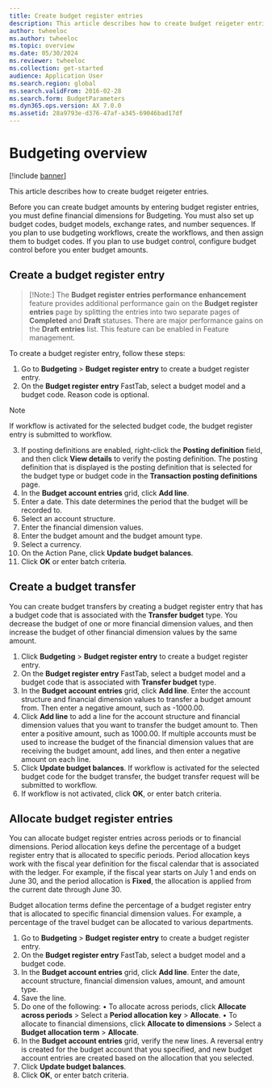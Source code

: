 ```yaml
---
title: Create budget register entries
description: This article describes how to create budget reigeter entries.
author: twheeloc
ms.author: twheeloc
ms.topic: overview
ms.date: 05/30/2024
ms.reviewer: twheeloc
ms.collection: get-started
audience: Application User
ms.search.region: global
ms.search.validFrom: 2016-02-28
ms.search.form: BudgetParameters
ms.dyn365.ops.version: AX 7.0.0
ms.assetid: 28a9793e-d376-47af-a345-69046bad17df
---
```


# Budgeting overview

[!include [banner](../includes/banner.md)]

This article describes how to create budget reigeter entries.

Before you can create budget amounts by entering budget register entries, you must define financial dimensions for Budgeting. You must also set up budget codes, budget models, exchange rates, and number sequences.
If you plan to use budgeting workflows, create the workflows, and then assign them to budget codes. If you plan to use budget control, configure budget control before you enter budget amounts.

## Create a budget register entry

>[!Note:]
> The **Budget register entries performance enhancement** feature provides additional performance gain on the **Budget register entries** page by splitting the entries into two separate pages of **Completed**
> and **Draft** statuses. There are major performance gains on the **Draft entries** list. This feature can be enabled in Feature management.

 
To create a budget register entry, follow these steps:
1. Go to **Budgeting** > **Budget register entry** to create a budget register entry.
2. On the **Budget register entry** FastTab, select a budget model and a budget code. Reason code is optional. 

>[!Note]
>If workflow is activated for the selected budget code, the budget register entry is submitted to workflow.

3.	If posting definitions are enabled, right-click the **Posting definition** field, and then click **View details** to verify the posting definition. The posting definition that is displayed is the posting
definition that is selected for the budget type or budget code in the **Transaction posting definitions** page.
4.	In the **Budget account entries** grid, click **Add line**.
5.	Enter a date. This date determines the period that the budget will be recorded to.
6.	Select an account structure.
7.	Enter the financial dimension values.
8.	Enter the budget amount and the budget amount type.
9.	Select a currency.
10.	On the Action Pane, click **Update budget balances**.
11.	Click **OK** or enter batch criteria.
 
## Create a budget transfer
You can create budget transfers by creating a budget register entry that has a budget code that is associated with the **Transfer budget** type. You decrease the budget of one or more financial dimension values, and
then increase the budget of other financial dimension values by the same amount.
1.	Click **Budgeting** > **Budget register entry** to create a budget register entry.
2.	On the **Budget register entry** FastTab, select a budget model and a budget code that is associated with **Transfer budget** type.
3.	In the **Budget account entries** grid, click **Add line**. Enter the account structure and financial dimension values to transfer a budget amount from. Then enter a negative amount, such as -1000.00.
4.	Click **Add line** to add a line for the account structure and financial dimension values that you want to transfer the budget amount to. Then enter a positive amount, such as 1000.00.
If multiple accounts must be used to increase the budget of the financial dimension values that are receiving the budget amount, add lines, and then enter a negative amount on each line.
5.	Click **Update budget balances**.
If workflow is activated for the selected budget code for the budget transfer, the budget transfer request will be submitted to workflow.
6.	If workflow is not activated, click **OK**, or enter batch criteria.

## Allocate budget register entries
You can allocate budget register entries across periods or to financial dimensions.
Period allocation keys define the percentage of a budget register entry that is allocated to specific periods. Period allocation keys work with the fiscal year definition for the fiscal calendar that is associated
with the ledger. For example, if the fiscal year starts on July 1 and ends on June 30, and the period allocation is **Fixed**, the allocation is applied from the current date through June 30. 

Budget allocation terms define the percentage of a budget register entry that is allocated to specific financial dimension values. For example, a percentage of the travel budget can be allocated to various 
departments. 
1.	Go to **Budgeting** > **Budget register entry** to create a budget register entry.
2.	On the **Budget register entry** FastTab, select a budget model and a budget code.
3.	In the **Budget account entries** grid, click **Add line**. Enter the date, account structure, financial dimension values, amount, and amount type.
4.	Save the line.
5.	Do one of the following:
•	To allocate across periods, click **Allocate across periods** > Select a **Period allocation key** > **Allocate**.
•	To allocate to financial dimensions, click **Allocate to dimensions** > Select a **Budget allocation term** > **Allocate**.
6.	In the **Budget account entries** grid, verify the new lines. A reversal entry is created for the budget account that you specified, and new budget account entries are created based on the allocation that you
selected.
7.	Click **Update budget balances**.
8.	Click **OK**, or enter batch criteria.
